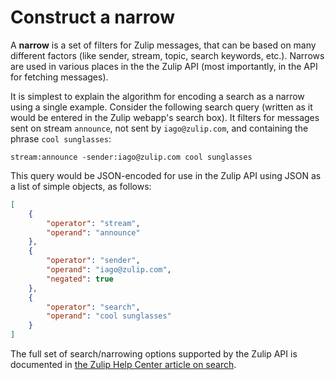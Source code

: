 # Construct a narrow

A **narrow** is a set of filters for Zulip messages, that can be based
on many different factors (like sender, stream, topic, search
keywords, etc.).  Narrows are used in various places in the the Zulip
API (most importantly, in the API for fetching messages).

It is simplest to explain the algorithm for encoding a search as a
narrow using a single example.  Consider the following search query
(written as it would be entered in the Zulip webapp's search box).  It
filters for messages sent on stream `announce`, not sent by
`iago@zulip.com`, and containing the phrase `cool sunglasses`:

```
stream:announce -sender:iago@zulip.com cool sunglasses
```

This query would be JSON-encoded for use in the Zulip API using JSON
as a list of simple objects, as follows:

```json
[
    {
        "operator": "stream",
        "operand": "announce"
    },
    {
        "operator": "sender",
        "operand": "iago@zulip.com",
        "negated": true
    },
    {
        "operator": "search",
        "operand": "cool sunglasses"
    }
]
```

The full set of search/narrowing options supported by the Zulip API is
documented in
[the Zulip Help Center article on search](/help/search-for-messages).
